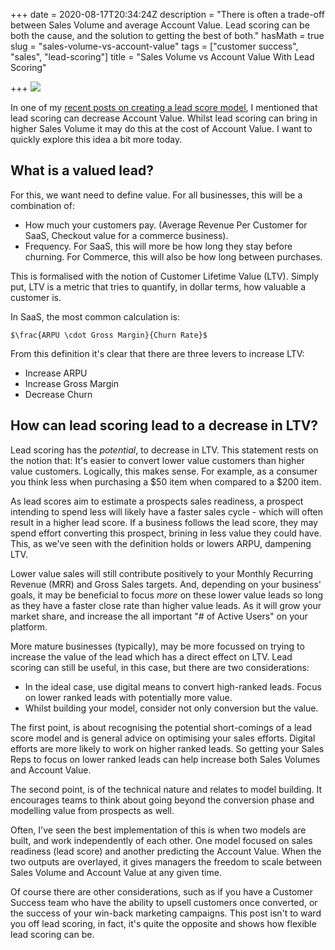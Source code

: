 +++
date = 2020-08-17T20:34:24Z
description = "There is often a trade-off between Sales Volume and average Account Value. Lead scoring can be both the cause, and the solution to getting the best of both."
hasMath = true
slug = "sales-volume-vs-account-value"
tags = ["customer success", "sales", "lead-scoring"]
title = "Sales Volume vs Account Value With Lead Scoring"

+++
![](https://res.cloudinary.com/dtexqfeo4/image/upload/v1598215831/blog/chrissie-kremer-Eq9uX_TuE_c-unsplash-min.jpg)

In one of my [recent posts on creating a lead score model](/posts/optimize-sales-for-growth-with-lead-scoring/), I mentioned that lead scoring can decrease Account Value. Whilst lead scoring can bring in higher Sales Volume it may do this at the cost of Account Value. I want to quickly explore this idea a bit more today.

## What is a valued lead?

For this, we want need to define value. For all businesses, this will be a combination of:

* How much your customers pay. (Average Revenue Per Customer for SaaS, Checkout value for a commerce business).
* Frequency. For SaaS, this will more be how long they stay before churning. For Commerce, this will also be how long between purchases.

This is formalised with the notion of Customer Lifetime Value (LTV). Simply put, LTV is a metric that tries to quantify, in dollar terms, how valuable a customer is.

In SaaS, the most common calculation is:

`$\frac{ARPU \cdot Gross Margin}{Churn Rate}$`

From this definition it's clear that there are three levers to increase LTV:

* Increase ARPU
* Increase Gross Margin
* Decrease Churn

## How can lead scoring lead to a decrease in LTV?

Lead scoring has the _potential_, to decrease in LTV. This statement rests on the notion that: It's easier to convert lower value customers than higher value customers. Logically, this makes sense. For example, as a consumer you think less when purchasing a $50 item when compared to a $200 item.

As lead scores aim to estimate a prospects sales readiness, a prospect intending to spend less will likely have a faster sales cycle - which will often result in a higher lead score. If a business follows the lead score, they may spend effort converting this prospect, brining in less value they could have. This, as we've seen with the definition holds or lowers ARPU, dampening LTV.

Lower value sales will still contribute positively to your Monthly Recurring Revenue (MRR) and Gross Sales targets. And, depending on your business' goals, it may be beneficial to focus _more_ on these lower value leads so long as they have a faster close rate than higher value leads. As it will grow your market share, and increase the all important "# of Active Users" on your platform.

More mature businesses (typically), may be more focussed on trying to increase the value of the lead which has a direct effect on LTV. Lead scoring can still be useful, in this case, but there are two considerations:

* In the ideal case, use digital means to convert high-ranked leads. Focus on lower ranked leads with potentially more value.
* Whilst building your model, consider not only conversion but the value.

The first point, is about recognising the potential short-comings of a lead score model and is general advice on optimising your sales efforts. Digital efforts are more likely to work on higher ranked leads. So getting your Sales Reps to focus on lower ranked leads can help increase both Sales Volumes and Account Value.

The second point, is of the technical nature and relates to model building. It encourages teams to think about going beyond the conversion phase and modelling value from prospects as well.

Often, I've seen the best implementation of this is when two models are built, and work independently of each other. One model focused on sales readiness (lead score) and another predicting the Account Value. When the two outputs are overlayed, it gives managers the freedom to scale between Sales Volume and Account Value at any given time.

Of course there are other considerations, such as if you have a Customer Success team who have the ability to upsell customers once converted, or the success of your win-back marketing campaigns. This post isn't to ward you off lead scoring, in fact, it's quite the opposite and shows how flexible lead scoring can be.